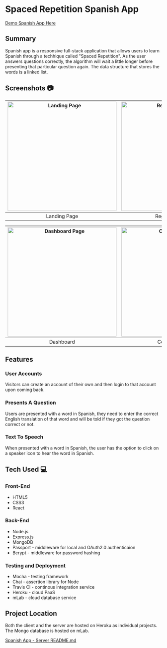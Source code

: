 # Spaced Repetition Spanish App

[Demo Spanish App Here](https://spanish-app-client.herokuapp.com/)

## Summary
Spanish app is a responsive full-stack application that allows users to learn Spanish through a techhique called "Spaced Repetition". As the user answers questions correctly, the algorithm will wait a little longer before presenting that particular question again. The data structure that stores the words is a linked list.

## Screenshots :camera:
| <img alt="Landing Page" src="https://github.com/thinkful-ei23/Spanish-Client-Alex-David/blob/master/assets/Landing_Page.jpg" width="350"> | <img alt="Registration Page" src="https://github.com/thinkful-ei23/Spanish-Client-Alex-David/blob/master/assets/Registration_Page.jpg" width="350"> | <img alt="Login Page" src="https://github.com/thinkful-ei23/Spanish-Client-Alex-David/blob/master/assets/Login_Page.jpg" width="350"> |
|:---:|:---:|:---:|
| Landing Page | Registration Page | Login Page |

| <img alt="Dashboard Page" src="https://github.com/thinkful-ei23/Spanish-Client-Alex-David/blob/master/assets/Dashboard_Page.jpg" width="350"> | <img alt="Correct Answer" src="https://github.com/thinkful-ei23/Spanish-Client-Alex-David/blob/master/assets/Question_Correct.jpg" width="350"> | <img alt="Incorrect Answer" src="https://github.com/thinkful-ei23/Spanish-Client-Alex-David/blob/master/assets/Question_Incorrect.jpg" width="350"> |
|:---:|:---:|:---:|
| Dashboard | Correct Answer | Incorrect Answer |

## Features

### User Accounts
Visitors can create an account of their own and then login to that account upon coming back.

### Presents A Question 
Users are presented with a word in Spanish, they need to enter the correct English translation of that word and will be told if they got the question correct or not.

### Text To Speech
When presented with a word in Spanish, the user has the option to click on a speaker icon to hear the word in Spanish.

## Tech Used :computer:

### Front-End
* HTML5
* CSS3
* React

### Back-End
* Node.js
* Express.js
* MongoDB
* Passport - middleware for local and OAuth2.0 authenticaion
* Bcrypt - middleware for password hashing

### Testing and Deployment
* Mocha - testing framework
* Chai - assertion library for Node
* Travis Cl - continous integration service
* Heroku - cloud PaaS
* mLab - cloud database service

## Project Location
Both the client and the server are hosted on Heroku as individual projects. The Mongo database is hosted on mLab.

[Spanish App - Server README.md](https://github.com/thinkful-ei23/Spanish-Server-Alex-DavidF/blob/master/README.md)
